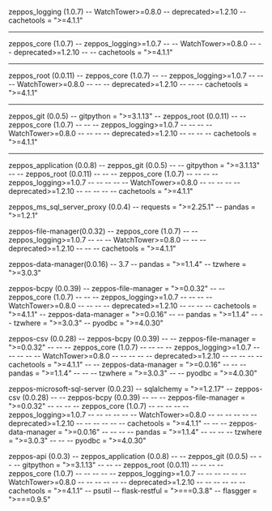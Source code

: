 zeppos_logging (1.0.7)
-- WatchTower>=0.8.0
-- deprecated>=1.2.10
-- cachetools = ">=4.1.1"  

-----
zeppos_core (1.0.7)
-- zeppos_logging>=1.0.7
-- -- WatchTower>=0.8.0
-- -- deprecated>=1.2.10
-- -- cachetools = ">=4.1.1" 

-----
zeppos_root (0.0.11)
-- zeppos_core (1.0.7) 
-- -- zeppos_logging>=1.0.7
-- -- -- WatchTower>=0.8.0
-- -- -- deprecated>=1.2.10
-- -- -- cachetools = ">=4.1.1" 

-----
zeppos_git (0.0.5)
-- gitpython = ">=3.1.13"
-- zeppos_root (0.0.11)
-- -- zeppos_core (1.0.7) 
-- -- -- zeppos_logging>=1.0.7
-- -- -- -- WatchTower>=0.8.0
-- -- -- -- deprecated>=1.2.10
-- -- -- -- cachetools = ">=4.1.1" 

-----
zeppos_application (0.0.8)
-- zeppos_git (0.0.5)
-- -- gitpython = ">=3.1.13"
-- -- zeppos_root (0.0.11)
-- -- -- zeppos_core (1.0.7) 
-- -- -- -- zeppos_logging>=1.0.7
-- -- -- -- -- WatchTower>=0.8.0
-- -- -- -- -- deprecated>=1.2.10
-- -- -- -- -- cachetools = ">=4.1.1" 

zeppos_ms_sql_server_proxy (0.0.4)
-- requests = ">=2.25.1"
-- pandas = ">=1.2.1"

zeppos-file-manager(0.0.32)
-- zeppos_core (1.0.7)
-- -- zeppos_logging>=1.0.7
-- -- -- WatchTower>=0.8.0
-- -- -- deprecated>=1.2.10
-- -- -- cachetools = ">=4.1.1" 

zeppos-data-manager(0.0.16) -- 3.7
-- pandas = ">=1.1.4"
-- tzwhere = ">=3.0.3"

zeppos-bcpy (0.0.39)
-- zeppos-file-manager = ">=0.0.32"
-- -- zeppos_core (1.0.7)
-- -- -- zeppos_logging>=1.0.7
-- -- -- -- WatchTower>=0.8.0
-- -- -- -- deprecated>=1.2.10
-- -- -- -- cachetools = ">=4.1.1" 
-- zeppos-data-manager = ">=0.0.16"
-- -- pandas = ">=1.1.4"
-- -- tzwhere = ">=3.0.3"
-- pyodbc = ">=4.0.30"


zeppos-csv (0.0.28)
-- zeppos-bcpy (0.0.39)
-- -- zeppos-file-manager = ">=0.0.32"
-- -- -- zeppos_core (1.0.7)
-- -- -- -- zeppos_logging>=1.0.7
-- -- -- -- -- WatchTower>=0.8.0
-- -- -- -- -- deprecated>=1.2.10
-- -- -- -- -- cachetools = ">=4.1.1" 
-- -- zeppos-data-manager = ">=0.0.16"
-- -- -- pandas = ">=1.1.4"
-- -- -- tzwhere = ">=3.0.3"
-- -- pyodbc = ">=4.0.30"

zeppos-microsoft-sql-server (0.0.23)
-- sqlalchemy = ">=1.2.17"
-- zeppos-csv (0.0.28)
-- -- zeppos-bcpy (0.0.39)
-- -- -- zeppos-file-manager = ">=0.0.32"
-- -- -- -- zeppos_core (1.0.7)
-- -- -- -- -- zeppos_logging>=1.0.7
-- -- -- -- -- -- WatchTower>=0.8.0
-- -- -- -- -- -- deprecated>=1.2.10
-- -- -- -- -- -- cachetools = ">=4.1.1" 
-- -- -- zeppos-data-manager = ">=0.0.16"
-- -- -- -- pandas = ">=1.1.4"
-- -- -- -- tzwhere = ">=3.0.3"
-- -- -- pyodbc = ">=4.0.30"

zeppos-api (0.0.3)
-- zeppos_application (0.0.8)
-- -- zeppos_git (0.0.5)
-- -- -- gitpython = ">=3.1.13"
-- -- -- zeppos_root (0.0.11)
-- -- -- -- zeppos_core (1.0.7) 
-- -- -- -- -- zeppos_logging>=1.0.7
-- -- -- -- -- -- WatchTower>=0.8.0
-- -- -- -- -- -- deprecated>=1.2.10
-- -- -- -- -- -- cachetools = ">=4.1.1"
-- psutil
-- flask-restful = ">===0.3.8"
-- flasgger = ">===0.9.5"

